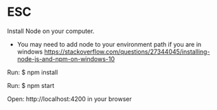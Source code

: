 # ESC

Install Node on your computer.
* You may need to add node to your environment path if you are in windows https://stackoverflow.com/questions/27344045/installing-node-js-and-npm-on-windows-10

Run: $ npm install

Run: $ npm start

Open: http://localhost:4200 in your browser